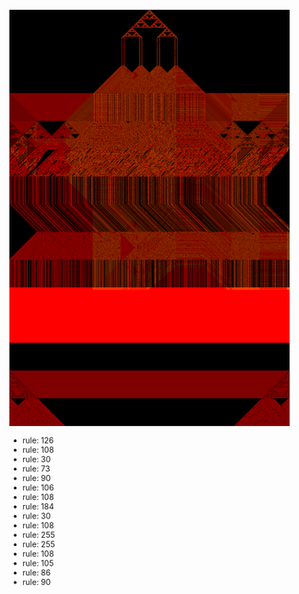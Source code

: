 ![photo](./output.png) 
 * rule: 126
* rule: 108
* rule: 30
* rule: 73
* rule: 90
* rule: 106
* rule: 108
* rule: 184
* rule: 30
* rule: 108
* rule: 255
* rule: 255
* rule: 108
* rule: 105
* rule: 86
* rule: 90
